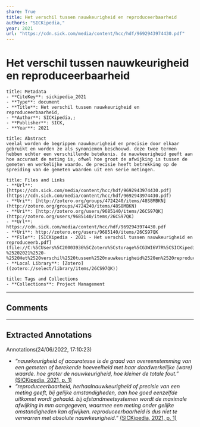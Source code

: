 ```yaml
---
share: True
title: Het verschil tussen nauwkeurigheid en reproduceerbaarheid
authors: "SICKipedia,"
year: 2021
url: "https://cdn.sick.com/media/content/hcc/hdf/9692943974430.pdf"
---
```

# Het verschil tussen nauwkeurigheid en reproduceerbaarheid

```ad-info
title: Metadata
- **CiteKey**: sickipedia_2021
- **Type**: document
- **Title**: Het verschil tussen nauwkeurigheid en reproduceerbaarheid, 
- **Author**: SICKipedia,;  
- **Publisher**: SICK,
- **Year**: 2021 
```

```ad-quote
title: Abstract
veelal worden de begrippen nauwkeurigheid en precisie door elkaar gebruikt en worden ze als synoniemen beschouwd. deze twee termen hebben echter een verschillende betekenis. de nauwkeurigheid geeft aan hoe accuraat de meting is, ofwel hoe groot de afwijking is tussen de gemeten en werkelijke waarde. de precisie heeft betrekking op de spreiding van de gemeten waarden uit een serie metingen.
```

```ad-abstract
title: Files and Links
- **Url**: [https://cdn.sick.com/media/content/hcc/hdf/9692943974430.pdf](https://cdn.sick.com/media/content/hcc/hdf/9692943974430.pdf)
- **Uri**: [http://zotero.org/groups/4724240/items/48S8MBKN](http://zotero.org/groups/4724240/items/48S8MBKN)
- **Uri**: [http://zotero.org/users/9685140/items/26CS97QK](http://zotero.org/users/9685140/items/26CS97QK)
- **Url**: https://cdn.sick.com/media/content/hcc/hdf/9692943974430.pdf
- **Uri**: http://zotero.org/users/9685140/items/26CS97QK
- **File**: [SICKipedia - 2021 - Het verschil tussen nauwkeurigheid en reproduceerb.pdf](file://C:%5CUsers%5C20003936%5CZotero%5Cstorage%5CG3WI6V7R%5CSICKipedia%2520-%25202021%2520-%2520Het%2520verschil%2520tussen%2520nauwkeurigheid%2520en%2520reproduceerb.pdf)
- **Local Library**: [Zotero]((zotero://select/library/items/26CS97QK))
```

```ad-note
title: Tags and Collections
- **Collections**: Project Management
```


----

## Comments



----

## Extracted Annotations
Annotations(24/06/2022, 17:10:23)
- *“nauwkeurigheid of accuratesse is de graad van overeenstemming van een gemeten of berekende hoeveelheid met haar daadwerkelijke (ware) waarde. hoe groter de nauwkeurigheid, hoe kleiner de totale fout.”* [(SICKipedia, 2021, p. 1)](zotero://open-pdf/library/items/G3WI6V7R?page=1&annotation=ECLFRYYH)
- *“reproduceerbaarheid, herhaalnauwkeurigheid of precisie van een meting geeft, bij gelijke omstandigheden, aan hoe goed eenzelfde uitkomst wordt gehaald. bij afstandmeetsystemen wordt de maximale afwijking in mm aangegeven, waarmee een meting onder gelijke omstandigheden kan afwijken. reproduceerbaarheid is dus niet te verwarren met absolute nauwkeurigheid.”* [(SICKipedia, 2021, p. 1)](zotero://open-pdf/library/items/G3WI6V7R?page=1&annotation=INDJUSX9)